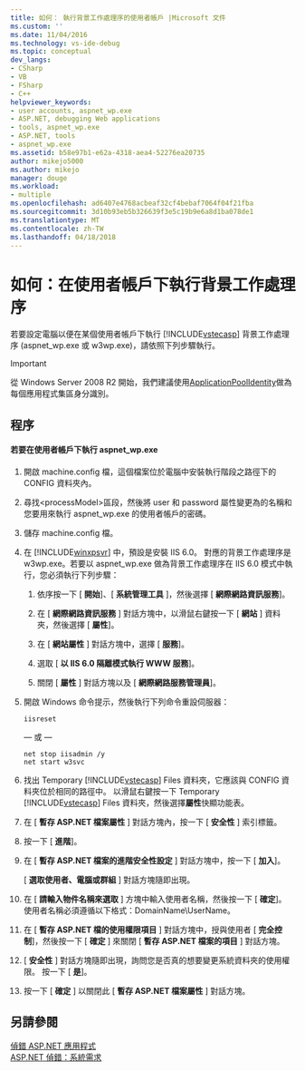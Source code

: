 ```yaml
---
title: 如何： 執行背景工作處理序的使用者帳戶 |Microsoft 文件
ms.custom: ''
ms.date: 11/04/2016
ms.technology: vs-ide-debug
ms.topic: conceptual
dev_langs:
- CSharp
- VB
- FSharp
- C++
helpviewer_keywords:
- user accounts, aspnet_wp.exe
- ASP.NET, debugging Web applications
- tools, aspnet_wp.exe
- ASP.NET, tools
- aspnet_wp.exe
ms.assetid: b58e97b1-e62a-4318-aea4-52276ea20735
author: mikejo5000
ms.author: mikejo
manager: douge
ms.workload:
- multiple
ms.openlocfilehash: ad6407e4768acbeaf32cf4bebaf7064f04f21fba
ms.sourcegitcommit: 3d10b93eb5b326639f3e5c19b9e6a8d1ba078de1
ms.translationtype: MT
ms.contentlocale: zh-TW
ms.lasthandoff: 04/18/2018
---
```

# <a name="how-to-run-the-worker-process-under-a-user-account"></a>如何：在使用者帳戶下執行背景工作處理序
若要設定電腦以便在某個使用者帳戶下執行 [!INCLUDE[vstecasp](../code-quality/includes/vstecasp_md.md)] 背景工作處理序 (aspnet_wp.exe 或 w3wp.exe)，請依照下列步驟執行。  

 > [!IMPORTANT]
 > 從 Windows Server 2008 R2 開始，我們建議使用[ApplicationPoolIdentity](/iis/manage/configuring-security/application-pool-identities)做為每個應用程式集區身分識別。
  
## <a name="procedure"></a>程序  
  
#### <a name="to-run-aspnetwpexe-under-a-user-account"></a>若要在使用者帳戶下執行 aspnet_wp.exe  
  
1.  開啟 machine.config 檔，這個檔案位於電腦中安裝執行階段之路徑下的 CONFIG 資料夾內。  
  
2.  尋找&lt;processModel&gt;區段，然後將 user 和 password 屬性變更為的名稱和您要用來執行 aspnet_wp.exe 的使用者帳戶的密碼。  
  
3.  儲存 machine.config 檔。  
  
4.  在 [!INCLUDE[winxpsvr](../debugger/includes/winxpsvr_md.md)] 中，預設是安裝 IIS 6.0。 對應的背景工作處理序是 w3wp.exe。若要以 aspnet_wp.exe 做為背景工作處理序在 IIS 6.0 模式中執行，您必須執行下列步驟：  
  
    1.  依序按一下 [ **開始**]、[ **系統管理工具** ]，然後選擇 [ **網際網路資訊服務**]。  
  
    2.  在 [ **網際網路資訊服務** ] 對話方塊中，以滑鼠右鍵按一下 [ **網站** ] 資料夾，然後選擇 [ **屬性**]。  
  
    3.  在 [ **網站屬性** ] 對話方塊中，選擇 [ **服務**]。  
  
    4.  選取 [ **以 IIS 6.0 隔離模式執行 WWW 服務**]。  
  
    5.  關閉 [ **屬性** ] 對話方塊以及 [ **網際網路服務管理員**]。  
  
5.  開啟 Windows 命令提示，然後執行下列命令重設伺服器：  
  
    ```  
    iisreset  
    ```  
    — 或 —  
  
    ```  
    net stop iisadmin /y  
    net start w3svc  
    ```  
  
6.  找出 Temporary [!INCLUDE[vstecasp](../code-quality/includes/vstecasp_md.md)] Files 資料夾，它應該與 CONFIG 資料夾位於相同的路徑中。 以滑鼠右鍵按一下 Temporary [!INCLUDE[vstecasp](../code-quality/includes/vstecasp_md.md)] Files 資料夾，然後選擇**屬性**快顯功能表。  
  
7.  在 [ **暫存 ASP.NET 檔案屬性** ] 對話方塊內，按一下 [ **安全性** ] 索引標籤。  
  
8.  按一下 [ **進階**]。  
  
9. 在 [ **暫存 ASP.NET 檔案的進階安全性設定** ] 對話方塊中，按一下 [ **加入**]。  
  
    [ **選取使用者、電腦或群組** ] 對話方塊隨即出現。  
  
10. 在 [ **請輸入物件名稱來選取** ] 方塊中輸入使用者名稱，然後按一下 [ **確定**]。 使用者名稱必須遵循以下格式：DomainName\UserName。  
  
11. 在 [ **暫存 ASP.NET 檔的使用權限項目** ] 對話方塊中，授與使用者 [ **完全控制**]，然後按一下 [ **確定** ] 來關閉 [ **暫存 ASP.NET 檔案的項目** ] 對話方塊。  
  
12. [ **安全性** ] 對話方塊隨即出現，詢問您是否真的想要變更系統資料夾的使用權限。 按一下 [ **是**]。  
  
13. 按一下 [ **確定** ] 以關閉此 [ **暫存 ASP.NET 檔案屬性** ] 對話方塊。  
  
## <a name="see-also"></a>另請參閱  
[偵錯 ASP.NET 應用程式](../debugger/how-to-enable-debugging-for-aspnet-applications.md)   
[ASP.NET 偵錯：系統需求](../debugger/aspnet-debugging-system-requirements.md)  
  
